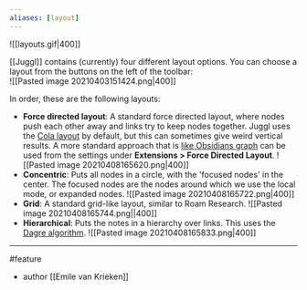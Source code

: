 ```yaml
---
aliases: [layout]
---
```


![[layouts.gif|400]]

[[Juggl]] contains (currently) four different layout options. You can choose a layout from the buttons on the left of the toolbar:  
![[Pasted image 20210403151424.png|400]]

In order, these are the following layouts:

- **Force directed layout**: A standard force directed layout, where nodes push each other away and links try to keep nodes together. Juggl uses the [Cola layout](https://github.com/cytoscape/cytoscape.js-cola) by default, but this can sometimes give weird vertical results. A more standard approach that is [like Obsidians graph](https://github.com/shichuanpo/cytoscape.js-d3-force) can be used from the settings under **Extensions > Force Directed Layout**. ![[Pasted image 20210408165620.png|400]]
- **Concentric**: Puts all nodes in a circle, with the 'focused nodes' in the center. The focused nodes are the nodes around which we use the local mode, or expanded nodes. ![[Pasted image 20210408165722.png|400]]
- **Grid**: A standard grid-like layout, similar to Roam Research. ![[Pasted image 20210408165744.png||400]]
- **Hierarchical**: Puts the notes in a hierarchy over links. This uses the [Dagre algorithm](https://github.com/cytoscape/cytoscape.js-dagre). ![[Pasted image 20210408165833.png|400]]


--- 
#feature
- author [[Emile van Krieken]]